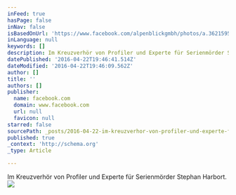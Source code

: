 ```yaml
---
inFeed: true
hasPage: false
inNav: false
isBasedOnUrl: 'https://www.facebook.com/alpenblickgmbh/photos/a.362159540492695.85193.112522532123065/1090528094322499/?type=3&theater'
inLanguage: null
keywords: []
description: Im Kreuzverhör von Profiler und Experte für Serienmörder Stephan Harbort.
datePublished: '2016-04-22T19:46:41.514Z'
dateModified: '2016-04-22T19:46:09.562Z'
author: []
title: ''
authors: []
publisher:
  name: facebook.com
  domain: www.facebook.com
  url: null
  favicon: null
starred: false
sourcePath: _posts/2016-04-22-im-kreuzverhor-von-profiler-und-experte-fur-serienmorder-ste.md
published: true
_context: 'http://schema.org'
_type: Article

---
```

Im Kreuzverhör von Profiler und Experte für Serienmörder Stephan Harbort.
![](https://scontent-ams3-1.xx.fbcdn.net/hphotos-xfa1/t31.0-8/12968053_1090528094322499_7835984370575612286_o.jpg)